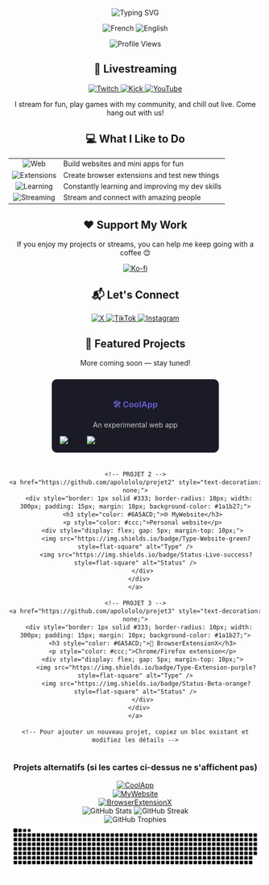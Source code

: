 <div align="center">
  <img src="https://readme-typing-svg.herokuapp.com?font=Fira+Code&size=32&duration=3000&pause=1000&color=6A5ACD&center=true&vCenter=true&width=600&lines=Salut+👋+I'm+Apo!;French+Streamer;Hobbyist+Developer;Ko-fi+lover" alt="Typing SVG" />
  
  <p align="center">
    <img src="https://img.shields.io/badge/🇫🇷_French-Native-blue?style=for-the-badge&labelColor=1a1b27" alt="French" />
    <img src="https://img.shields.io/badge/🇬🇧_English-Learning-blue?style=for-the-badge&labelColor=1a1b27" alt="English" />
  </p>
  
  <div align="center">
    <img src="https://komarev.com/ghpvc/?username=apolololo&style=for-the-badge&color=6A5ACD" alt="Profile Views" />
  </div>
</div>

<div align="center">
  <h2>🎥 Livestreaming</h2>
  
  <a href="https://www.twitch.tv/tryh_apo">
    <img src="https://img.shields.io/badge/Twitch-9146FF?style=for-the-badge&logo=twitch&logoColor=white" alt="Twitch" />
  </a>
  <a href="https://kick.com/tryh-apo">
    <img src="https://img.shields.io/badge/Kick-53FC18?style=for-the-badge&logo=kick&logoColor=white" alt="Kick" />
  </a>
  <a href="https://www.youtube.com/@tryhapo">
    <img src="https://img.shields.io/badge/YouTube-FF0000?style=for-the-badge&logo=youtube&logoColor=white" alt="YouTube" />
  </a>
</div>

<p align="center">I stream for fun, play games with my community, and chill out live. Come hang out with us!</p>

<div align="center">
  <h2>💻 What I Like to Do</h2>
</div>

<div align="center">
  <table>
    <tr>
      <td align="center"><img src="https://img.shields.io/badge/🌐-blue?style=for-the-badge&labelColor=1a1b27" alt="Web" /></td>
      <td>Build websites and mini apps for fun</td>
    </tr>
    <tr>
      <td align="center"><img src="https://img.shields.io/badge/🧩-purple?style=for-the-badge&labelColor=1a1b27" alt="Extensions" /></td>
      <td>Create browser extensions and test new things</td>
    </tr>
    <tr>
      <td align="center"><img src="https://img.shields.io/badge/🧠-green?style=for-the-badge&labelColor=1a1b27" alt="Learning" /></td>
      <td>Constantly learning and improving my dev skills</td>
    </tr>
    <tr>
      <td align="center"><img src="https://img.shields.io/badge/🎮-red?style=for-the-badge&labelColor=1a1b27" alt="Streaming" /></td>
      <td>Stream and connect with amazing people</td>
    </tr>
  </table>
</div>

<div align="center">
  <h2>❤️ Support My Work</h2>
  <p>If you enjoy my projects or streams, you can help me keep going with a coffee 😊</p>
  
  <a href="https://ko-fi.com/apo__">
    <img src="https://img.shields.io/badge/Buy%20Me%20a%20Coffee-FF5E5B?style=for-the-badge&logo=ko-fi&logoColor=white" alt="Ko-fi" />
  </a>
</div>

<div align="center">
  <h2>📬 Let's Connect</h2>
  
  <a href="https://x.com/apoftn1">
    <img src="https://img.shields.io/badge/X-000000?style=for-the-badge&logo=x&logoColor=white" alt="X" />
  </a>
  <a href="https://www.tiktok.com/@apo_ban">
    <img src="https://img.shields.io/badge/TikTok-000000?style=for-the-badge&logo=tiktok&logoColor=white" alt="TikTok" />
  </a>
  <a href="https://instagram.com/tryh_apo">
    <img src="https://img.shields.io/badge/Instagram-E4405F?style=for-the-badge&logo=instagram&logoColor=white" alt="Instagram" />
  </a>
</div>

<div align="center">
  <h2>📌 Featured Projects</h2>
  <p>More coming soon — stay tuned!</p>
  
  <!-- PROJETS: Facile à mettre à jour - il suffit de copier/coller un bloc et modifier les détails -->
  <div style="display: flex; flex-wrap: wrap; justify-content: center; gap: 10px;">
    <!-- PROJET 1 -->
    <a href="https://github.com/apolololo/projet1" style="text-decoration: none;">
      <div style="border: 1px solid #333; border-radius: 10px; width: 300px; padding: 15px; margin: 10px; background-color: #1a1b27;">
        <h3 style="color: #6A5ACD;">🛠️ CoolApp</h3>
        <p style="color: #ccc;">An experimental web app</p>
        <div style="display: flex; gap: 5px; margin-top: 10px;">
          <img src="https://img.shields.io/badge/Type-WebApp-blue?style=flat-square" alt="Type" />
          <img src="https://img.shields.io/badge/Status-In_Progress-yellow?style=flat-square" alt="Status" />
        </div>
      </div>
    </a>
    
    <!-- PROJET 2 -->
    <a href="https://github.com/apolololo/projet2" style="text-decoration: none;">
      <div style="border: 1px solid #333; border-radius: 10px; width: 300px; padding: 15px; margin: 10px; background-color: #1a1b27;">
        <h3 style="color: #6A5ACD;">🌐 MyWebsite</h3>
        <p style="color: #ccc;">Personal website</p>
        <div style="display: flex; gap: 5px; margin-top: 10px;">
          <img src="https://img.shields.io/badge/Type-Website-green?style=flat-square" alt="Type" />
          <img src="https://img.shields.io/badge/Status-Live-success?style=flat-square" alt="Status" />
        </div>
      </div>
    </a>
    
    <!-- PROJET 3 -->
    <a href="https://github.com/apolololo/projet3" style="text-decoration: none;">
      <div style="border: 1px solid #333; border-radius: 10px; width: 300px; padding: 15px; margin: 10px; background-color: #1a1b27;">
        <h3 style="color: #6A5ACD;">🧩 BrowserExtensionX</h3>
        <p style="color: #ccc;">Chrome/Firefox extension</p>
        <div style="display: flex; gap: 5px; margin-top: 10px;">
          <img src="https://img.shields.io/badge/Type-Extension-purple?style=flat-square" alt="Type" />
          <img src="https://img.shields.io/badge/Status-Beta-orange?style=flat-square" alt="Status" />
        </div>
      </div>
    </a>
    
    <!-- Pour ajouter un nouveau projet, copiez un bloc existant et modifiez les détails -->
  </div>
  
  <!-- VERSION ALTERNATIVE (au cas où le style inline ne fonctionne pas) -->
  <div>
    <h3>Projets alternatifs (si les cartes ci-dessus ne s'affichent pas)</h3>
    <a href="https://github.com/apolololo/projet1">
      <img src="https://img.shields.io/badge/🛠️_CoolApp-An_experimental_web_app-6A5ACD?style=for-the-badge" alt="CoolApp" />
    </a><br>
    <a href="https://github.com/apolololo/projet2">
      <img src="https://img.shields.io/badge/🌐_MyWebsite-Personal_website-6A5ACD?style=for-the-badge" alt="MyWebsite" />
    </a><br>
    <a href="https://github.com/apolololo/projet3">
      <img src="https://img.shields.io/badge/🧩_BrowserExtensionX-Chrome/Firefox_extension-6A5ACD?style=for-the-badge" alt="BrowserExtensionX" />
    </a>
  </div>
</div>

<div align="center">
  <img src="https://github-readme-stats.vercel.app/api?username=apolololo&show_icons=true&theme=tokyonight&hide_border=true&border_radius=10" alt="GitHub Stats" />
  <img src="https://github-readme-streak-stats.herokuapp.com/?user=apolololo&theme=tokyonight&hide_border=true&border_radius=10" alt="GitHub Streak" />
</div>

<div align="center">
  <img src="https://github-profile-trophy.vercel.app/?username=apolololo&theme=nord&column=7&no-frame=true" alt="GitHub Trophies" />
</div>

<div align="center">
  <img src="https://raw.githubusercontent.com/platane/platane/output/github-contribution-grid-snake.svg" alt="Snake animation" />
</div>

